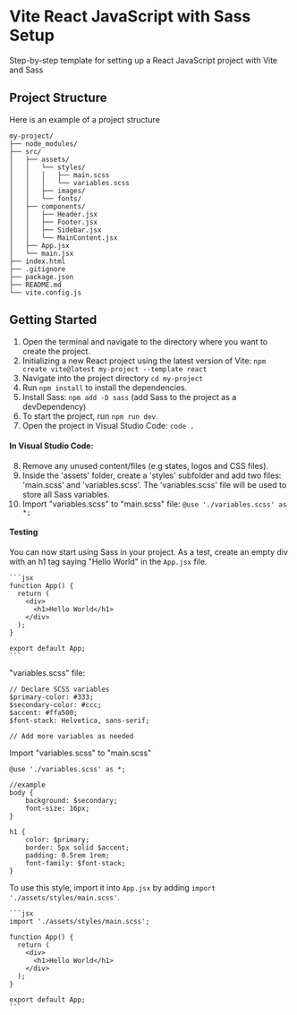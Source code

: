 # Vite React JavaScript with Sass Setup

Step-by-step template for setting up a React JavaScript project with Vite and Sass

## Project Structure

Here is an example of a project structure

```
my-project/
├── node_modules/
├── src/
│   ├── assets/
│   │   └── styles/
│   │   │   ├── main.scss
│   │   │   └── variables.scss
│   │   ├── images/
│   │   └── fonts/
│   ├── components/
│   │   ├── Header.jsx
│   │   ├── Footer.jsx
│   │   ├── Sidebar.jsx
│   │   └── MainContent.jsx
│   ├── App.jsx
│   └── main.jsx
├── index.html
├── .gitignore
├── package.json
├── README.md
└── vite.config.js

```

## Getting Started

1. Open the terminal and navigate to the directory where you want to create the project.
2. Initializing a new React project using the latest version of Vite: `npm create vite@latest my-project --template react`
3. Navigate into the project directory `cd my-project`
4. Run `npm install` to install the dependencies.
5. Install Sass: `npm add -D sass` (add Sass to the project as a devDependency)
6. To start the project, run `npm run dev`.
7. Open the project in Visual Studio Code: `code .`

#### In Visual Studio Code:

8. Remove any unused content/files (e.g states, logos and CSS files).
9. Inside the 'assets' folder, create a 'styles' subfolder and add two files: 'main.scss' and 'variables.scss'.
   The 'variables.scss' file will be used to store all Sass variables.
10. Import "variables.scss" to "main.scss" file: `@use './variables.scss' as *;`

#### Testing

You can now start using Sass in your project. As a test, create an empty div with an h1 tag saying "Hello World" in the `App.jsx` file.

    ```jsx
    function App() {
      return (
        <div>
          <h1>Hello World</h1>
        </div>
      );
    }

    export default App;
    ```
"variables.scss" file:

```
// Declare SCSS variables
$primary-color: #333;
$secondary-color: #ccc;
$accent: #ffa500;
$font-stack: Helvetica, sans-serif;

// Add more variables as needed
```
Import "variables.scss" to "main.scss"
```
@use './variables.scss' as *;

//example
body {
    background: $secondary;
    font-size: 16px;
}

h1 {
    color: $primary;
    border: 5px solid $accent;
    padding: 0.5rem 1rem;
    font-family: $font-stack;
}

```
To use this style, import it into `App.jsx` by adding `import './assets/styles/main.scss'`.

    ```jsx
    import './assets/styles/main.scss';

    function App() {
      return (
        <div>
          <h1>Hello World</h1>
        </div>
      );
    }

    export default App;
    ```

